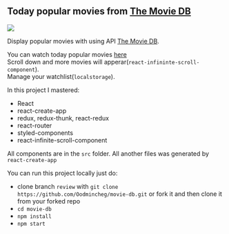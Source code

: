   ## Today popular movies from [The Movie DB](https://www.themoviedb.org)
  
 ![](https://github.com/Oodmincheg/movie-db/image-readme.gif)
 
 Display popular movies with using API [The Movie DB](https://www.themoviedb.org).  
 
 You can watch today popular movies [here](http://oodmincheg.github.io/movie-db)  
 Scroll down and more movies will apperar(`react-infininte-scroll-component`).  
 Manage your watchlist(`localstorage`).  
 
 In this project I mastered:
 - React
 - react-create-app 
 - redux, redux-thunk, react-redux 
 - react-router
 - styled-components
 - react-infinite-scroll-component 
 
 All components are in the `src` folder. All another files was generated by `react-create-app`
 
 You can run this project locally just do:
 - clone branch `review` with `git clone https://github.com/Oodmincheg/movie-db.git` or fork it and then clone it from your forked repo
 - `cd movie-db`
 - `npm install` 
 - `npm start`

